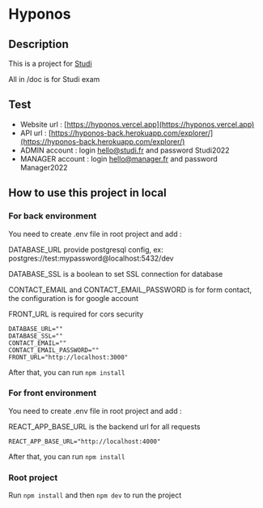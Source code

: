 # Hyponos

## Description
This is a project for [Studi](https://www.studi.com/fr)

All in /doc is for Studi exam

## Test
- Website url : [https://hyponos.vercel.app](https://hyponos.vercel.app)
- API url : [https://hyponos-back.herokuapp.com/explorer/](https://hyponos-back.herokuapp.com/explorer/)
- ADMIN account : login hello@studi.fr and password Studi2022
- MANAGER account : login hello@manager.fr and password Manager2022

## How to use this project in local
### For back environment
You need to create .env file in root project and add :

DATABASE_URL provide postgresql config, ex: postgres://test:mypassword@localhost:5432/dev

DATABASE_SSL is a boolean to set SSL connection for database

CONTACT_EMAIL and CONTACT_EMAIL_PASSWORD is for form contact, the configuration is for google account

FRONT_URL is required for cors security
```
DATABASE_URL=""
DATABASE_SSL=""
CONTACT_EMAIL=""
CONTACT_EMAIL_PASSWORD=""
FRONT_URL="http://localhost:3000"
```
After that, you can run `npm install`

### For front environment
You need to create .env file in root project and add :

REACT_APP_BASE_URL is the backend url for all requests
```
REACT_APP_BASE_URL="http://localhost:4000"
```
After that, you can run `npm install`

### Root project
Run `npm install` and then `npm dev` to run the project